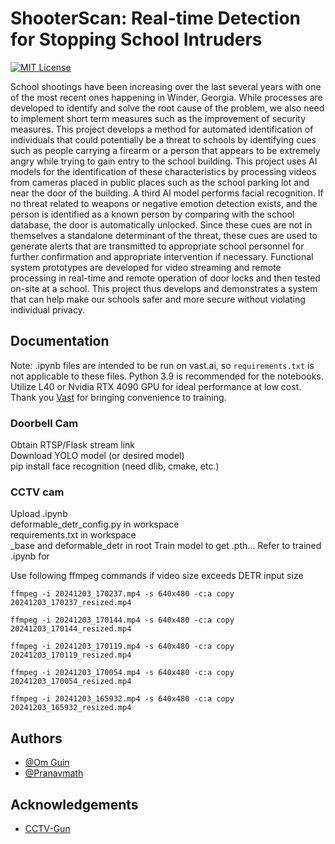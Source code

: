 
# ShooterScan: Real-time Detection for Stopping School Intruders
[![MIT License](https://img.shields.io/badge/License-MIT-green.svg)](https://choosealicense.com/licenses/mit/)

School shootings have been increasing over the last several years with one of
the most recent ones happening in Winder, Georgia. While processes are
developed to identify and solve the root cause of the problem, we also need to
implement short term measures such as the improvement of security
measures. This project develops a method for automated identification of
individuals that could potentially be a threat to schools by identifying cues
such as people carrying a firearm or a person that appears to be extremely
angry while trying to gain entry to the school building. This project uses AI
models for the identification of these characteristics by processing videos from
cameras placed in public places such as the school parking lot and near the
door of the building. A third AI model performs facial recognition. If no threat
related to weapons or negative emotion detection exists, and the person is
identified as a known person by comparing with the school database, the door
is automatically unlocked. Since these cues are not in themselves a
standalone determinant of the threat, these cues are used to generate alerts
that are transmitted to appropriate school personnel for further confirmation
and appropriate intervention if necessary. Functional system prototypes are
developed for video streaming and remote processing in real-time and remote
operation of door locks and then tested on-site at a school. This project thus
develops and demonstrates a system that can help make our schools safer
and more secure without violating individual privacy.

## Documentation
Note: .ipynb files are intended to be run on vast.ai, so ``requirements.txt`` is not applicable to these files. Python 3.9 is recommended for the notebooks.  
Utilize L40 or Nvidia RTX 4090 GPU for ideal performance at low cost.  
Thank you [Vast](https://vast.ai/) for bringing convenience to training.

### Doorbell Cam
Obtain RTSP/Flask stream link  
Download YOLO model  (or desired model)  
pip install face recognition (need dlib, cmake, etc.)

### CCTV cam
Upload .ipynb  
deformable_detr_config.py in workspace  
requirements.txt in workspace  
_base and deformable_detr in root
Train model to get .pth... Refer to trained .ipynb for 

Use following ffmpeg commands if video size exceeds DETR input size
```
ffmpeg -i 20241203_170237.mp4 -s 640x480 -c:a copy 20241203_170237_resized.mp4

ffmpeg -i 20241203_170144.mp4 -s 640x480 -c:a copy 20241203_170144_resized.mp4

ffmpeg -i 20241203_170119.mp4 -s 640x480 -c:a copy 20241203_170119_resized.mp4

ffmpeg -i 20241203_170054.mp4 -s 640x480 -c:a copy 20241203_170054_resized.mp4

ffmpeg -i 20241203_165932.mp4 -s 640x480 -c:a copy 20241203_165932_resized.mp4
```

## Authors
- [@Om Guin](https://github.com/OmGuin)
- [@Pranavmath](https://github.com/Pranavmath)



## Acknowledgements

 - [CCTV-Gun](https://github.com/srikarym/CCTV-Gun)
